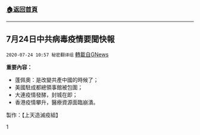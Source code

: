 ###  [:house:返回首頁](https://github.com/ourhimalayas/txt)
---

## 7月24日中共病毒疫情要聞快報
`2020-07-24 10:57 秘密翻译组` [轉載自GNews](https://gnews.org/zh-hant/274949/)

**重要內容：**

- 蓬佩奧：是改變共產中國的時候了；
- 美國駐成都總領事館被包圍；
- 大連疫情發酵，封城在即；
- 香港疫情攀升，醫療資源面臨崩潰。




製作：【上天造滅疫組】

1
